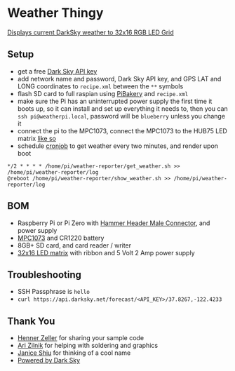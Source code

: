 # Weather Thingy

[Displays current DarkSky weather to 32x16 RGB LED Grid](https://medium.com/@bdettmer/displaying-weather-on-a-32x16-led-matrix-ce9281dc67a9)

## Setup
- get a free [Dark Sky API key](https://darksky.net/dev)
- add network name and password, Dark Sky API key, and GPS LAT and LONG coordinates to `recipe.xml` between the `**` symbols
- flash SD card to full raspian using [PiBakery](http://www.pibakery.org/download.html) and `recipe.xml` 
- make sure the Pi has an uninterrupted power supply the first time it boots up, so it can install and set up everything it needs to, then you can `ssh pi@weatherpi.local`, password will be `blueberry` unless you change it
- connect the pi to the MPC1073, connect the MPC1073 to the HUB75 LED matrix [like so](https://github.com/redSlug/weather-reporter/blob/master/images/hw.jpg) 
- schedule [cronjob](https://www.raspberrypi.org/documentation/linux/usage/cron.md) to get weather every two minutes, and render upon boot
```console
*/2 * * * * /home/pi/weather-reporter/get_weather.sh >> /home/pi/weather-reporter/log
@reboot /home/pi/weather-reporter/show_weather.sh >> /home/pi/weather-reporter/log
```

## BOM
- Raspberry Pi or Pi Zero with [Hammer Header Male Connector](https://www.adafruit.com/product/3662?gclid=CjwKCAjw_47YBRBxEiwAYuKdw5l9LOCGMq1DYlVqqCFQ7JWwCHZdirC31xi53t6ke8LuWUJVX_u75RoCaIEQAvD_BwE), and power supply
- [MPC1073](http://www.electrodragon.com/product/rgb-matrix-panel-drive-board-raspberry-pi/) and CR1220 battery
- 8GB+ SD card, and card reader / writer
- [32x16 LED matrix](https://www.adafruit.com/product/420) with ribbon and 5 Volt 2 Amp power supply

## Troubleshooting
- SSH Passphrase is `hello`
- `curl https://api.darksky.net/forecast/<API_KEY>/37.8267,-122.4233`

## Thank You
- [Henner Zeller](https://github.com/hzeller/rpi-rgb-led-matrix) for sharing your sample code
- [Ari Zilnik](https://medium.com/@azilnik) for helping with soldering and graphics
- [Janice Shiu](https://github.com/contrepoint) for thinking of a cool name
- [Powered by Dark Sky](https://darksky.net/poweredby/)
